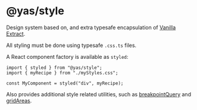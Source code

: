 # @yas/style

Design system based on, and extra typesafe encapsulation of [Vanilla Extract](https://vanilla-extract.style).

All styling must be done using typesafe `.css.ts` files.

A React component factory is available as `styled`:

```tsx
import { styled } from "@yas/style";
import { myRecipe } from "./myStyles.css";

const MyComponent = styled("div", myRecipe);
```

Also provides additional style related utilities, such as [breakpointQuery](./src/utils/breakpointQuery.ts) and [gridAreas](./src/utils/gridAreas.ts).
